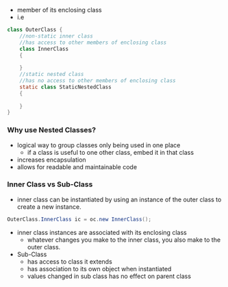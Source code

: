 - member of its enclosing class
- i.e
```java
class OuterClass {
	//non-static inner class
	//has access to other members of enclosing class
	class InnerClass
	{
	
	}
	//static nested class
	//has no access to other members of enclosing class
	static class StaticNestedClass 
	{
	
	}
}
```
### Why use Nested Classes?
- logical way to group classes only being used in one place
	- if a class is useful to one other class, embed it in that class
- increases encapsulation
- allows for readable and maintainable code

### Inner Class vs Sub-Class
- inner class can be instantiated by using an instance of the outer class to create a new instance. 
```java
OuterClass.InnerClass ic = oc.new InnerClass();
```
- inner class instances are associated with its enclosing class
	- whatever changes you make to the inner class, you also make to the outer class. 
- Sub-Class
	- has access to class it extends
	- has association to its own object when instantiated
	- values changed in sub class has no effect on parent class
